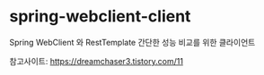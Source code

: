 # spring-webclient-client
Spring WebClient 와 RestTemplate 간단한 성능 비교를 위한 클라이언트 

참고사이트: https://dreamchaser3.tistory.com/11
